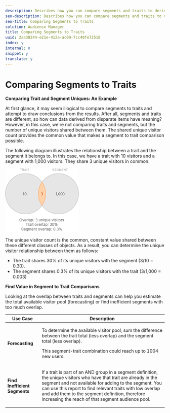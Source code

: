 ```yaml
---
description: Describes how you can compare segments and traits to derive meaningful information from the results.
seo-description: Describes how you can compare segments and traits to derive meaningful information from the results.
seo-title: Comparing Segments to Traits
solution: Audience Manager
title: Comparing Segments to Traits
uuid: 2aa38244-e21e-412a-ac09-7cc40fe72518
index: y
internal: n
snippet: y
translate: y
---
```


# Comparing Segments to Traits

**Comparing Trait and Segment Uniques: An Example** 

At first glance, it may seem illogical to compare segments to traits and attempt to draw conclusions from the results. After all, segments and traits are different, so how can data derived from disparate items have meaning? However, in this case, we're not comparing traits and segments, but the number of unique visitors shared between them. The shared unique visitor count provides the common value that makes a segment to trait comparison possible. 

The following diagram illustrates the relationship between a trait and the segment it belongs to. In this case, we have a trait with 10 visitors and a segment with 1,000 visitors. They share 3 unique visitors in common. 

![](assets/s2t.png) 

The unique visitor count is the common, constant value shared between these different classes of objects. As a result, you can determine the unique visitor relationship between them as follows: 
* The trait shares 30% of its unique visitors with the segment (3/10 = 0.30).
* The segment shares 0.3% of its unique visitors with the trait (3/1,000 = 0.003)


**Find Value in Segment to Trait Comparisons** 

Looking at the overlap between traits and segments can help you estimate the total available visitor pool (forecasting) or find inefficient segments with too much overlap. 

<table id="table_5B211EF95216426299EB20253A5A9C1B">
 <thead>
  <tr>
   <th colname="col1" class="entry"> Use Case </th>
   <th colname="col2" class="entry"> Description </th>
  </tr>
 </thead>
 <tbody>
  <tr>
   <td colname="col1"><b>Forecasting</b></td>
   <td colname="col2"><p>To determine the available visitor pool, sum the difference between the trait total (less overlap) and the segment total (less overlap). </p><p>This segment-trait combination could reach up to 1004 new users. </p></td>
  </tr>
  <tr>
   <td colname="col1"><b>Find Inefficient Segments</b></td>
   <td colname="col2"><p>If a trait is part of an AND group in a segment definition, the unique visitors who have that trait are already in the segment and not available for adding to the segment. You can use this report to find relevant traits with low overlap and add them to the segment definition, therefore increasing the reach of that segment audience pool. </p></td>
  </tr>
 </tbody>
</table>

